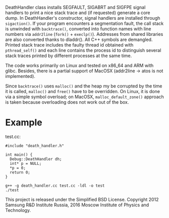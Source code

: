 DeathHandler class installs SEGFAULT, SIGABRT and SIGFPE signal handlers to print
a nice stack trace and (if requested) generate a core dump.
In DeathHandler's constructor, signal handlers
are installed through `sigaction()`. If your program encounters a segmentation
fault, the call stack is unwinded with `backtrace()`, converted into
function names with line numbers via `addr2line` (`fork()` + `execlp()`).
Addresses from shared libraries are also converted thanks to dladdr().
All C++ symbols are demangled. Printed stack trace includes the faulty
thread id obtained with `pthread_self()` and each line contains the process
id to distinguish several stack traces printed by different processes at
the same time.

The code works primarily on Linux and tested on x86_64 and ARM with glibc.
Besides, there is a partial support of MacOSX (addr2line -> atos is not implemented).

Since `backtrace()` uses `malloc()` and the heap my be corrupted by the time it is called,
`malloc()` and `free()` have to be overridden. On Linux, it is done via a simple symbol
overload; on MacOSX, `malloc_default_zone()` approach is taken because overloading does
not work out of the box.

Example
=======

test.cc:
~~~~{.cc}
#include "death_handler.h"

int main() {
  Debug::DeathHandler dh;
  int* p = NULL;
  *p = 0;
  return 0;
}
~~~~

~~~~{.sh}
g++ -g death_handler.cc test.cc -ldl -o test
./test
~~~~

This project is released under the Simplified BSD License.
Copyright 2012 Samsung R&D Institute Russia, 2016 Moscow Institute of Physics and Technology.
